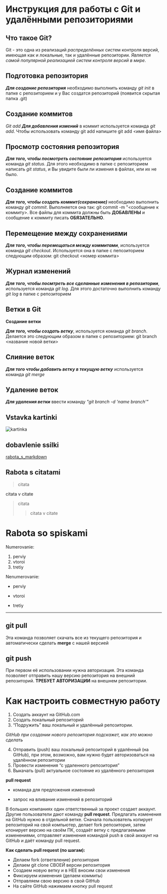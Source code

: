 # Инструкция для работы с Git и удалёнными репозиториями

## Что такое Git?
Git - это одна из реализаций *распределённых* систем контроля версий, имеющая как и локальные, так и удалённые репозитории. *Является самой популярной реализацией систем контроля версий в мире*.

## Подготовка репозитория
***Для создание репозитория*** необходимо выполнить команду _git init_  в папке с репозиторием и у Вас создатся репозиторий (появится скрытая папка .git)

## Создание коммитов

*Git add*
***Для добавления измений*** в коммит используется команда *git add*. Чтобы использовать команду git add напишите git add <имя файла>

## Просмотр состояния репозитория
***Для того, чтобы посмотреть состояние репозитория*** используется команда *git status*. Для этого необходимо в папке с репозиторием написать *git status*, и Вы увидите были ли измения в файлах, или их не было.

## Создание коммитов
***Для того, чтобы создать коммит(сохранение)*** необходимо выполнить команду *git commit*. Выполняется она так: git commit -m "<сообщение к коммиту>. Все файлы для коммита должны быть **ДОБАВЛЕНЫ** и сообщение к коммиту писать **ОБЯЗАТЕЛЬНО**.

## Перемещение между сохранениями
***Для того, чтобы перемещаться между коммитами***, используется команда *git checkout*. Используется она в папке с пепозиторием следующим образом: git checkout <номер коммита>

## Журнал изменений
***Для того, чтобы посмтреть все сделанные изменения в репозитории***, используется команда *git log*. Для этого достаточно выполнить команду *git log* в папке с репозиторием

## Ветки в Git

**Создание ветки**

***Для того, чтобы создать ветку***, используется команда *git branch*. Делается это следующим образом в папке с репозиторием: git branch <название новой ветки>

## Слияние веток
***Для того чтобы дабавить ветку в текущую ветку*** используется команда *git merge <name branch>*

## Удаление веток
***Для удаления ветки*** ввести команду *"git branch -d 'name branch'"*
## Vstavka kartinki

 ![kartinka](https://ichef.bbci.co.uk/news/640/cpsprodpb/14236/production/_104368428_gettyimages-543560762.jpg)

## dobavlenie ssilki

 [rabota_s_markdown](https://gb.ru/)

## Rabota s citatami

 >citata

 citata v citate

 >citata
 >>citata v citate

 # Rabota so spiskami

 Numerovanie:
 1. perviy
 2. vtoroi
 3. tretiy

Nenumerovanie:

* perviy
+ vtoroi
- tretiy

---

## git pull
Эта команда позволяет скачать все из текущего репозитория и автоматически сделать **merge** с нашей версией

## git push
При первом её использовании нужна авторизация.
Эта команда позволяет отправить нашу версию репозитория на внешний репозиторий. **ТРЕБУЕТ АВТОРИЗАЦИИ** на внешнем репозитории.

# Как настроить совместную работу

1. Создать аккаунт на GitHub.com
2. Создать локальный репозиторий
3. “Подружить” ваш локальный и удалённый репозитории.

*GitHub при создании нового репозитория подскажет, как это можно сделать*
    
4. Отправить (push) ваш локальный репозиторий в удалённый (на GitHub), при этом, возможно, вам нужно будет авторизоваться на удалённом репозитории
5. Провести изменения “с удаленного репозитория”
6. Выкачать (pull) актуальное состояние из удалённого репозитория

**pull request**

- команда для предложения изменений 

- запрос на вливание изменений в репозиторий

В больших компаниях один ответственный за проект создает аккаунт. Другие пользователи дают команду **pull request**. Предлагать изменения на GitHub нужно в отдельной ветке. 
Сначала пользователь копирует репозиторий на свой компьютер, делает fork репозитория, затем клонирует версию на своём ПК, создаёт ветку с предлагаемыми изменениями, отправляет изменения командой push в свой аккаунт на GitHub и даёт команду pull request.

 **Как сделать pull request (по шагам):**

- Делаем fork (ответвление) репозитория
- Делаем git clone СВОЕЙ версии репозитория
- Создаем новую ветку и в НЕЕ вносим свои изменения
- Фиксируем изменения (делаем коммиты)
- Отправляем свою версию в свой GitHub
- На сайте GitHub нажимаем кнопку pull request
